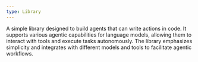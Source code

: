```yaml
---
type: Library
---
```


A simple library designed to build agents that can write actions in code. It supports various agentic capabilities for language models, allowing them to interact with tools and execute tasks autonomously. The library emphasizes simplicity and integrates with different models and tools to facilitate agentic workflows.